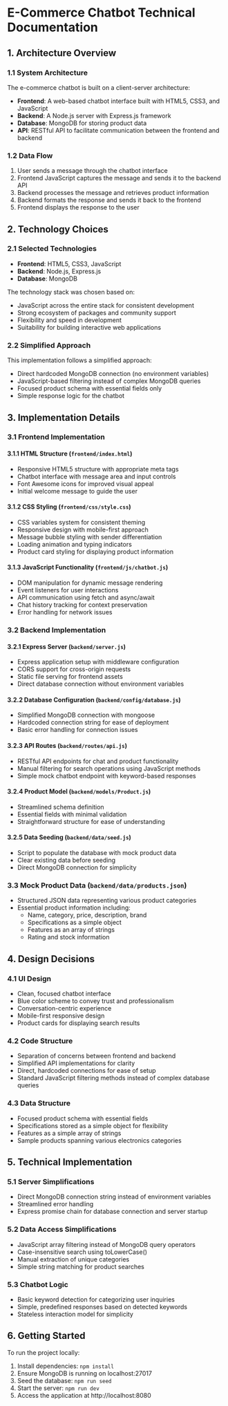 # E-Commerce Chatbot Technical Documentation

## 1. Architecture Overview

### 1.1 System Architecture

The e-commerce chatbot is built on a client-server architecture:

- **Frontend**: A web-based chatbot interface built with HTML5, CSS3, and JavaScript
- **Backend**: A Node.js server with Express.js framework
- **Database**: MongoDB for storing product data
- **API**: RESTful API to facilitate communication between the frontend and backend

### 1.2 Data Flow

1. User sends a message through the chatbot interface
2. Frontend JavaScript captures the message and sends it to the backend API
3. Backend processes the message and retrieves product information
4. Backend formats the response and sends it back to the frontend
5. Frontend displays the response to the user

## 2. Technology Choices

### 2.1 Selected Technologies

- **Frontend**: HTML5, CSS3, JavaScript
- **Backend**: Node.js, Express.js
- **Database**: MongoDB

The technology stack was chosen based on:

- JavaScript across the entire stack for consistent development
- Strong ecosystem of packages and community support
- Flexibility and speed in development
- Suitability for building interactive web applications

### 2.2 Simplified Approach

This implementation follows a simplified approach:

- Direct hardcoded MongoDB connection (no environment variables)
- JavaScript-based filtering instead of complex MongoDB queries
- Focused product schema with essential fields only
- Simple response logic for the chatbot

## 3. Implementation Details

### 3.1 Frontend Implementation

#### 3.1.1 HTML Structure (`frontend/index.html`)

- Responsive HTML5 structure with appropriate meta tags
- Chatbot interface with message area and input controls
- Font Awesome icons for improved visual appeal
- Initial welcome message to guide the user

#### 3.1.2 CSS Styling (`frontend/css/style.css`)

- CSS variables system for consistent theming
- Responsive design with mobile-first approach
- Message bubble styling with sender differentiation
- Loading animation and typing indicators
- Product card styling for displaying product information

#### 3.1.3 JavaScript Functionality (`frontend/js/chatbot.js`)

- DOM manipulation for dynamic message rendering
- Event listeners for user interactions
- API communication using fetch and async/await
- Chat history tracking for context preservation
- Error handling for network issues

### 3.2 Backend Implementation

#### 3.2.1 Express Server (`backend/server.js`)

- Express application setup with middleware configuration
- CORS support for cross-origin requests
- Static file serving for frontend assets
- Direct database connection without environment variables

#### 3.2.2 Database Configuration (`backend/config/database.js`)

- Simplified MongoDB connection with mongoose
- Hardcoded connection string for ease of deployment
- Basic error handling for connection issues

#### 3.2.3 API Routes (`backend/routes/api.js`)

- RESTful API endpoints for chat and product functionality
- Manual filtering for search operations using JavaScript methods
- Simple mock chatbot endpoint with keyword-based responses

#### 3.2.4 Product Model (`backend/models/Product.js`)

- Streamlined schema definition
- Essential fields with minimal validation
- Straightforward structure for ease of understanding

#### 3.2.5 Data Seeding (`backend/data/seed.js`)

- Script to populate the database with mock product data
- Clear existing data before seeding
- Direct MongoDB connection for simplicity

### 3.3 Mock Product Data (`backend/data/products.json`)

- Structured JSON data representing various product categories
- Essential product information including:
  - Name, category, price, description, brand
  - Specifications as a simple object
  - Features as an array of strings
  - Rating and stock information

## 4. Design Decisions

### 4.1 UI Design

- Clean, focused chatbot interface
- Blue color scheme to convey trust and professionalism
- Conversation-centric experience
- Mobile-first responsive design
- Product cards for displaying search results

### 4.2 Code Structure

- Separation of concerns between frontend and backend
- Simplified API implementations for clarity
- Direct, hardcoded connections for ease of setup
- Standard JavaScript filtering methods instead of complex database queries

### 4.3 Data Structure

- Focused product schema with essential fields
- Specifications stored as a simple object for flexibility
- Features as a simple array of strings
- Sample products spanning various electronics categories

## 5. Technical Implementation

### 5.1 Server Simplifications

- Direct MongoDB connection string instead of environment variables
- Streamlined error handling
- Express promise chain for database connection and server startup

### 5.2 Data Access Simplifications

- JavaScript array filtering instead of MongoDB query operators
- Case-insensitive search using toLowerCase()
- Manual extraction of unique categories
- Simple string matching for product searches

### 5.3 Chatbot Logic

- Basic keyword detection for categorizing user inquiries
- Simple, predefined responses based on detected keywords
- Stateless interaction model for simplicity

## 6. Getting Started

To run the project locally:

1. Install dependencies: `npm install`
2. Ensure MongoDB is running on localhost:27017
3. Seed the database: `npm run seed`
4. Start the server: `npm run dev`
5. Access the application at http://localhost:8080
